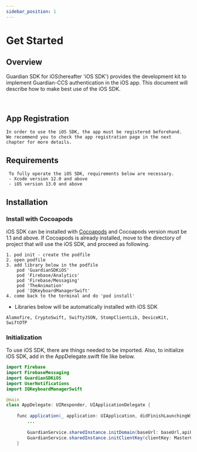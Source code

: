 ```yaml
---
sidebar_position: 1
---
```


# Get Started
## Overview

Guardian SDK for iOS(hereafter 'iOS SDK') provides the development kit to implement Guardian-CCS authentication in the iOS app.
This document will describe how to make best use of the iOS SDK.

<br/>

## App Registration
```
In order to use the iOS SDK, the app must be registered beforehand.
We recommend you to check the app registration page in the next chapter for more details.
```

## Requirements
```
 To fully operate the iOS SDK, requirements below are necessary.
 - Xcode version 12.0 and above
 - iOS version 13.0 and above
```

## Installation

### Install with Cocoapods
iOS SDK can be installed with [Cocoapods](https://guides.cocoapods.org/using/getting-started.html) and Cocoapods version must be 1.1 and above.
If Cocoapods is already installed, move to the directory of project that will use the iOS SDK, and proceed as following.

```
1. pod init - create the podfile
2. open podfile
3. add library below in the podfile
    pod 'GuardianSDKiOS'
    pod 'Firebase/Analytics'
    pod 'Firebase/Messaging'
    pod 'TheAnimation'
    pod 'IQKeyboardManagerSwift'
4. come back to the terminal and do 'pod install'
```

* Libraries below will be automatically installed with iOS SDK
```
Alamofire, CryptoSwift, SwiftyJSON, StompClientLib, DeviceKit, SwiftOTP
```

### Initialization
To use iOS SDK, there are things needed to be imported. Also, to initialize iOS SDK, add in the AppDelegate.swift file like below.
```java
import Firebase
import FirebaseMessaging
import GuardianSDKiOS
import UserNotifications
import IQKeyboardManagerSwift

@main
class AppDelegate: UIResponder, UIApplicationDelegate {
    
    func application(_ application: UIApplication, didFinishLaunchingWithOptions launchOptions: [UIApplication.LaunchOptionsKey: Any]?) -> Bool {
        ...
        
        GuardianService.sharedInstance.initDomain(baseUrl: baseUrl,apiUrl: apiUrl)
        GuardianService.sharedInstance.initClientKey(clientKey: MasterClientKey)
    }

```